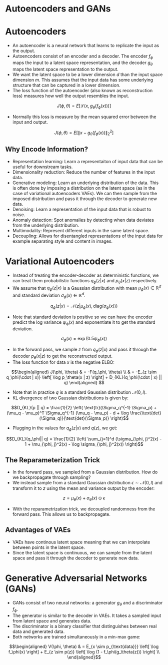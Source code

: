 Autoencoders and GANs
==============
# Autoencoders
* An autoencoder is a neural network that learns to replicate the input as the output. 
* Autoencoders consist of an encoder and a decoder. The encoder $f_\phi$ maps the input to a latent space representation, and the decoder $g_\theta$ maps the latent space representation to the output.
* We want the latent space to be a lower dimension $d$ than the input space dimension $m$. This assumes that the input data has some underlying structure that can be captured in a lower dimension.
* The loss function of the autoencoder (also known as reconstruction loss) measures how well the output resembles the input. 
```math
J(\phi, \theta) = E[ \mathcal{L}(x, g_\theta(f_\phi(x)))]
```
* Normally this loss is measure by the mean squared error between the input and output.
```math
J(\phi, \theta) = E[ \lVert x - g_\theta(f_\phi(x)) \rVert_2^2]
```

## Why Encode Information?
* Representation learning: Learn a representaiton of input data that can be useful for downstream tasks.
* Dimensionality reduction: Reduce the number of features in the input data.
* Generative modeling: Learn an underlying distribution of the data. This is often done by imposing a distribution on the latent space (as in the case of variational autoencoders VAEs). We can then sample from the imposed distribution and pass it through the decoder to generate new data.
* Denoising: Learn a representation of the input data that is robust to noise.
* Anomaly detection: Spot anomalies by detecting when data deviates from the underlying distribution.
* Multimodality: Represent different inputs in the same latent space. 
* Decoupling: Allows for disentangled representations of the input data for example separating style and content in images. 


# Variational Autoencoders
* Instead of treating the encoder-decoder as deterministic functions, we can treat them probabilistic functions $q_\phi(z | x)$ and $p_\theta(x | z)$ respectively.
* We assume that $q_\phi(z | x)$ is a Gaussian distribution with mean $\mu_\phi(x) \in \mathbb{R}^d$ and standard deviation $\sigma_\phi(x) \in \mathbb{R}^d$.
```math
q_\phi(z | x) = \mathcal{N}(z | \mu_\phi(x), \text{diag}(\sigma_\phi(x)))
```
* Note that standard deviation is positive so we can have the encoder predict the log variance $\psi_\phi(x)$ and exponentiate it to get the standard deviation. 
```math
\sigma_\phi(x) = \exp(0.5 \psi_\phi(x))
```
* In the forward pass, we sample $z$ from $q_\phi(z | x)$ and pass it through the decoder $p_\theta(x | z)$ to get the reconstructed output.
* The loss function for data $x$ is the negative ELBO:
```math 
\begin{aligned}
J(\phi, \theta) & = -F(q_\phi, \theta) \\
    & = -E_{z \sim q_\phi(\cdot | x)} \left[ \log p_\theta(x | z) \right] + D_{KL}(q_\phi(\cdot | x) || q) 
\end{aligned}      
```
* Note that in practice $q$ is a standard Gaussian distribution $\mathcal{N}(0, I)$.
* KL divergence of two Gaussian distributions is given by:
```math
D_{KL}(p || q) = \frac{1}{2} \left( \text{tr}(\Sigma_q^{-1} \Sigma_p) + (\mu_q - \mu_p)^T \Sigma_q^{-1} (\mu_q - \mu_p) - d + \log \frac{\text{det}(\Sigma_q)}{\text{det}(\Sigma_p)} \right)
```
* Plugging in the values for $q_\phi(z | x)$ and $q(z)$, we get:
```math
D_{KL}(q_\phi|| q) = \frac{1}{2} \left( \sum_{j=1}^d (\sigma_{\phi, j}^2(x) - 1 + \mu_{\phi, j}^2(x) - \log \sigma_{\phi, j}^2(x))  \right)
```

## The Reparameterization Trick
* In the forward pass, we sampled from a Gaussian distribution. How do we backpropagate through sampling?
* We instead sample from a standard Gaussian distribution $\epsilon \sim \mathcal{N}(0, I)$ and transform it to $z$ using the mean and variance output by the encoder:
```math
z = \mu_\theta(x) + \sigma_\theta(x) \odot \epsilon
```
* With the reparametrization trick, we decoupled randomness from the forward pass. This allows us to backpropagate.

## Advantages of VAEs
* VAEs have continous latent space meaning that we can interpolate between points in the latent space. 
* Since the latent space is continuous, we can sample from the latent space and pass it through the decoder to generate new data. 

# Generative Adversarial Networks (GANs)
* GANs consist of two neural networks: a generator $g_\theta$ and a discriminator $f_\phi$. 
* The generator is similar to the decoder in VAEs. It takes a sampled input from latent space and generates data.
* The discriminator is a binary classifier that distinguishes between real data and generated data.
* Both networks are trained simultaneously in a min-max game:
```math
\begin{aligned}
V(\phi, \theta) & = E_{x \sim p_{\text{data}}} \left[ \log f_\phi(x) \right] + E_{z \sim p(z)} \left[ \log (1 - f_\phi(g_\theta(z))) \right] \\
\end{aligned}
```


